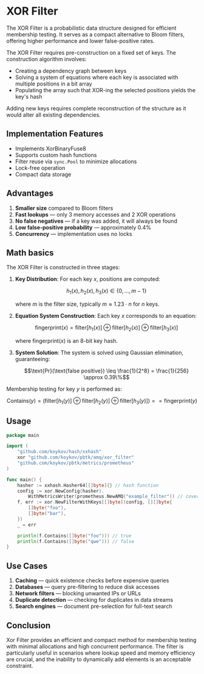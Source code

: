 # XOR Filter

The XOR Filter is a probabilistic data structure designed for efficient membership testing.
It serves as a compact alternative to Bloom filters, offering higher performance and lower false-positive rates.

The XOR Filter requires pre-construction on a fixed set of keys. The construction algorithm involves:
* Creating a dependency graph between keys
* Solving a system of equations where each key is associated with multiple positions in a bit array
* Populating the array such that XOR-ing the selected positions yields the key's hash

Adding new keys requires complete reconstruction of the structure as it would alter all existing dependencies.

## Implementation Features

* Implements XorBinaryFuse8
* Supports custom hash functions
* Filter reuse via `sync.Pool` to minimize allocations
* Lock-free operation
* Compact data storage

## Advantages

1. **Smaller size** compared to Bloom filters
2. **Fast lookups** — only 3 memory accesses and 2 XOR operations
3. **No false negatives** — if a key was added, it will always be found
4. **Low false-positive probability** — approximately 0.4%
5. **Concurrency** — implementation uses no locks

## Math basics

The XOR Filter is constructed in three stages:

1. **Key Distribution**:
   For each key $x$, positions are computed:

   $$h_1(x), h_2(x), h_3(x) \in \{0, \ldots, m-1\}$$

   where $m$ is the filter size, typically $m \approx 1.23 \cdot n$ for $n$ keys.

2. **Equation System Construction**:
   Each key $x$ corresponds to an equation:

   $$\text{fingerprint}(x) = \text{filter}[h_1(x)] \oplus \text{filter}[h_2(x)] \oplus \text{filter}[h_3(x)]$$
   
   where $\text{fingerprint}(x)$ is an 8-bit key hash.

3. **System Solution**:
   The system is solved using Gaussian elimination, guaranteeing:
 
   $$\text{Pr}(\text{false positive}) \leq \frac{1}{2^8} = \frac{1}{256} \approx 0.39\%$$

Membership testing for key $y$ is performed as:

$$
\text{Contains}(y) = \left(\text{filter}[h_1(y)] \oplus \text{filter}[h_2(y)] \oplus \text{filter}[h_3(y)]\right) == \text{fingerprint}(y)
$$

## Usage

```go
package main

import (
	"github.com/koykov/hash/xxhash"
	xor "github.com/koykov/pbtk/amq/xor_filter"
	"github.com/koykov/pbtk/metrics/prometheus"
)

func main() {
	hasher := xxhash.Hasher64[[]byte]{} // hash function
	config := xor.NewConfig(hasher).
		WithMetricsWriter(prometheus.NewAMQ("example_filter")) // cover with metrics
	f, err := xor.NewFilterWithKeys[[]byte](config, [][]byte{
		[]byte("foo"),
		[]byte("bar"),
	})
	_ = err

	println(f.Contains([]byte("foo"))) // true
	println(f.Contains([]byte("qwe"))) // false
}
```

## Use Cases

1. **Caching** — quick existence checks before expensive queries
2. **Databases** — query pre-filtering to reduce disk accesses
3. **Network filters** — blocking unwanted IPs or URLs
4. **Duplicate detection** — checking for duplicates in data streams
5. **Search engines** — document pre-selection for full-text search

## Conclusion

Xor Filter provides an efficient and compact method for membership testing with minimal allocations and high concurrent performance.
The filter is particularly useful in scenarios where lookup speed and memory efficiency are crucial, and the inability to dynamically add elements is an acceptable constraint.

